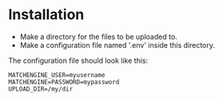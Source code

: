 
# Installation

- Make a directory for the files to be uploaded to.
- Make a configuration file named '.env' inside this directory.

The configuration file should look like this:

    MATCHENGINE_USER=myusername
    MATCHENGINE=PASSWORD=mypassword
    UPLOAD_DIR=/my/dir
